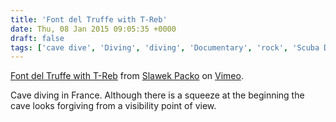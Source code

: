```yaml
---
title: 'Font del Truffe with T-Reb'
date: Thu, 08 Jan 2015 09:05:35 +0000
draft: false
tags: ['cave dive', 'Diving', 'diving', 'Documentary', 'rock', 'Scuba Diving', 'Video', 'vimeo']
---
```


[Font del Truffe with T-Reb](http://vimeo.com/115792304) from [Slawek Packo](http://vimeo.com/slawekpacko) on [Vimeo](https://vimeo.com).

Cave diving in France. Although there is a squeeze at the beginning the cave looks forgiving from a visibility point of view.[](http://www.wannadive.net/spot/Europe/France/Midi-Pyrenees/Font_del_truffe/ "Dive site specifics. ")[](http://www.plongeesouterraine.org/index.php?page=font-del-truffe "Font Del Truffe")